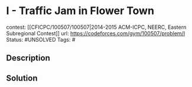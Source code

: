 # I - Traffic Jam in Flower Town

contest: [[CFICPC/100507/100507|2014-2015 ACM-ICPC, NEERC, Eastern Subregional Contest]]
url: https://codeforces.com/gym/100507/problem/I
Status: #UNSOLVED
Tags: #

## Description

## Solution

